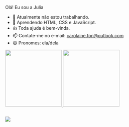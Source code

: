 Olá! Eu sou a Julia

- 🔭 Atualmente não estou trabalhando.
- 🌱 Aprendendo HTML, CSS e JavaScript.
- 👍 Toda ajuda é bem-vinda.
- 📫 Contate-me no e-mail: carolaine.fon@outlook.com
- 😄 Pronomes: ela/dela

<div>
<a href="#">
  <img height="180em" src="https://github-readme-stats.vercel.app/api?username=Julia-Fon&show_icons=true&theme=synthwave&include_all_commits=true&count_private=true" />
</a>
  <img height="180em" src="https://github-readme-stats.vercel.app/api/top-langs/?username=Julia-Fon&layout=compact&langs_counts=16&theme=synthwave" />
</div>

##

<div>
  <a href="linkedin.com/in/juliafonseca-1618" target="_blank"><img src="https://img.shields.io/badge/LinkedIn-0077B5?style=for-the-badge&logo=linkedin&logoColor=white" target="_blank"></a>
    
</div>
